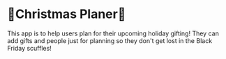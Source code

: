# 🎄Christmas Planer🎄
This app is to help users plan for their upcoming holiday gifting! They can add gifts and people just for planning so they don't get lost in the Black Friday scuffles!
